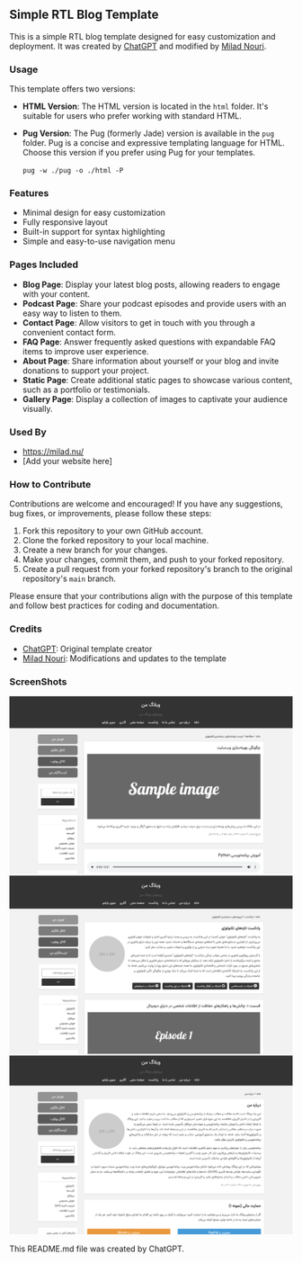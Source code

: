<!-- README.md file written by ChatGPT. -->
## Simple RTL Blog Template

This is a simple RTL blog template designed for easy customization and deployment. It was created by [ChatGPT](https://openai.com/) and modified by [Milad Nouri](https://github.com/miladnouri).


### Usage

This template offers two versions:

- **HTML Version**: The HTML version is located in the `html` folder. It's suitable for users who prefer working with standard HTML.

- **Pug Version**: The Pug (formerly Jade) version is available in the `pug` folder. Pug is a concise and expressive templating language for HTML. Choose this version if you prefer using Pug for your templates.

    `pug -w ./pug -o ./html -P `

### Features

- Minimal design for easy customization
- Fully responsive layout
- Built-in support for syntax highlighting
- Simple and easy-to-use navigation menu

### Pages Included

- **Blog Page**: Display your latest blog posts, allowing readers to engage with your content.
- **Podcast Page**: Share your podcast episodes and provide users with an easy way to listen to them.
- **Contact Page**: Allow visitors to get in touch with you through a convenient contact form.
- **FAQ Page**: Answer frequently asked questions with expandable FAQ items to improve user experience.
- **About Page**: Share information about yourself or your blog and invite donations to support your project.
- **Static Page**: Create additional static pages to showcase various content, such as a portfolio or testimonials.
- **Gallery Page**: Display a collection of images to captivate your audience visually.

### Used By

- https://milad.nu/
- [Add your website here]

### How to Contribute

Contributions are welcome and encouraged! If you have any suggestions, bug fixes, or improvements, please follow these steps:

1. Fork this repository to your own GitHub account.
2. Clone the forked repository to your local machine.
3. Create a new branch for your changes.
4. Make your changes, commit them, and push to your forked repository.
5. Create a pull request from your forked repository's branch to the original repository's `main` branch.

Please ensure that your contributions align with the purpose of this template and follow best practices for coding and documentation.

### Credits
- [ChatGPT](https://openai.com/): Original template creator
- [Milad Nouri](https://github.com/miladnouri): Modifications and updates to the template

### ScreenShots
![](screenshots//article-list.png)
![](screenshots//podcast.png)
![](screenshots//about.png)

This README.md file was created by ChatGPT.

